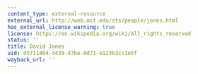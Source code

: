 ```yaml
---
content_type: external-resource
external_url: http://web.mit.edu/sts/people/jones.html
has_external_license_warning: true
license: https://en.wikipedia.org/wiki/All_rights_reserved
status: ''
title: David Jones
uid: d5711404-3439-47be-8d71-e123b3cc1e5f
wayback_url: ''
---
```

